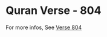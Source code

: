 # Quran Verse - 804 

For more infos, See [Verse 804](https://www.quranbookk.com/quran/search?q=804)
